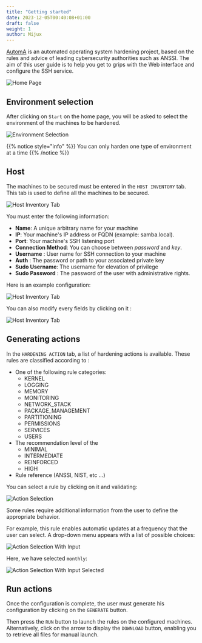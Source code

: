 ```yaml
---
title: "Getting started"
date: 2023-12-05T00:40:08+01:00
draft: false
weight: 1
author: Mijux
---
```


[AutomA](https://github.com/Autom-A) is an automated operating system hardening project, based on the rules and advice of leading cybersecurity authorities such as ANSSI. The aim of this user guide is to help you get to grips with the Web interface and configure the SSH service.

![Home Page](/images/user_guide/getting_started/home-page.png)

## Environment selection

After clicking on `Start` on the home page, you will be asked to select the environment of the machines to be hardened.

![Environment Selection](/images/user_guide/getting_started/env-selection.png)

{{% notice style="info" %}}
You can only harden one type of environment at a time
{{% /notice %}}

## Host

The machines to be secured must be entered in the `HOST INVENTORY` tab. This tab is used to define all the machines to be secured.

![Host Inventory Tab](/images/user_guide/getting_started/host-inventory-tab.png)

You must enter the following information:
- **Name**: A unique arbitrary name for your machine
- **IP**: Your machine's IP address or FQDN (example: samba.local). 
- **Port**: Your machine's SSH listening port
- **Connection Method**: You can choose between *password* and *key*.
- **Username** : User name for SSH connection to your machine
- **Auth** : The password or path to your associated private key
- **Sudo Username**: The username for elevation of privilege
- **Sudo Password** : The password of the user with administrative rights.

Here is an example configuration:

![Host Inventory Tab](/images/user_guide/getting_started/host-inventory-exemple.png)

You can also modify every fields by clicking on it : 

![Host Inventory Tab](/images/user_guide/getting_started/host-inventory-modif.png)

## Generating actions

In the `HARDENING ACTION` tab, a list of hardening actions is available. These rules are classified according to :

- One of the following rule categories:
  - KERNEL
  - LOGGING
  - MEMORY
  - MONITORING
  - NETWORK_STACK
  - PACKAGE_MANAGEMENT
  - PARTITIONING
  - PERMISSIONS
  - SERVICES
  - USERS
- The recommendation level of the
  - MINIMAL
  - INTERMEDIATE
  - REINFORCED
  - HIGH
- Rule reference (ANSSI, NIST, etc ...)

You can select a rule by clicking on it and validating:

![Action Selection](/images/user_guide/getting_started/select-action-1.png)

Some rules require additional information from the user to define the appropriate behavior.

For example, this rule enables automatic updates at a frequency that the user can select. A drop-down menu appears with a list of possible choices:

![Action Selection With Input](/images/user_guide/getting_started/select-action-2.png)

Here, we have selected `monthly`:

![Action Selection With Input Selected](/images/user_guide/getting_started/select-action-3.png)

## Run actions

Once the configuration is complete, the user must generate his configuration by clicking on the `GENERATE` button.

Then press the `RUN` button to launch the rules on the configured machines. Alternatively, click on the arrow to display the `DOWNLOAD` button, enabling you to retrieve all files for manual launch.